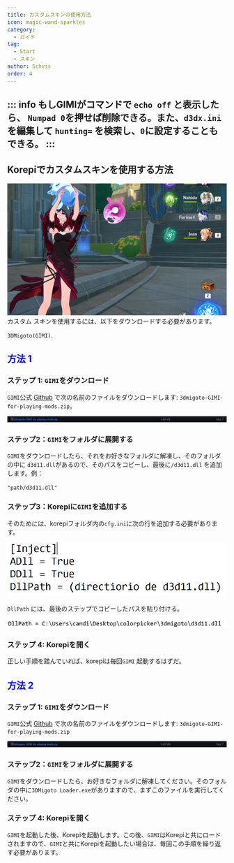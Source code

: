 ```yaml
---
title: カスタムスキンの使用方法
icon: magic-wand-sparkles
category:
  - ガイド
tag:
  - Start
  - スキン
author: Schvis
order: 4
---
```


::: info もしGIMIがコマンドで `echo off` と表示したら、 `Numpad 0`を押せば削除できる。また、`d3dx.ini` を編集して `hunting=` を検索し、`0`に設定することもできる。
:::
---

## Korepiでカスタムスキンを使用する方法

![](/assets/images/docs/202312/example.png)
カスタム スキンを使用するには、以下をダウンロードする必要があります。 

`3DMigoto(GIMI)`.
## <span style='color:blue;'>方法 1</span>
### ステップ 1:  `GIMI`をダウンロード

 `GIMI`公式 [Github](https://github.com/SilentNightSound/GI-Model-Importer/releases/tag/v7.0) で次の名前のファイルをダウンロードします: `3dmigoto-GIMI-for-playing-mods.zip`。

![](/assets/images/docs/202312/3dm-1.png)

### ステップ2：`GIMI`をフォルダに展開する

`GIMI`をダウンロードしたら、それをお好きなフォルダに解凍し、そのフォルダの中に `d3d11.dll`があるので、そのパスをコピーし、最後に`/d3d11.dll` を追加します。例：

`"path/d3d11.dll"`

### ステップ3：Korepiに`GIMI`を追加する

そのためには、korepiフォルダ内の`cfg.ini`に次の行を追加する必要があります。

![](/assets/images/docs/202312/3dm-2.png)

`DllPath` には、最後のステップでコピーしたパスを貼り付ける。

![](/assets/images/docs/202312/3dm-3.png)

### ステップ 4: Korepiを開く

正しい手順を踏んでいれば、korepiは毎回`GIMI` 起動するはずだ。

## <span style='color:blue;'>方法 2</span>
### ステップ 1:  `GIMI`をダウンロード

`GIMI`公式 [Github](https://github.com/SilentNightSound/GI-Model-Importer/releases/tag/v7.0) で次の名前のファイルをダウンロードします: `3dmigoto-GIMI-for-playing-mods.zip`

![](/assets/images/docs/202312/3dm-1.png)

### ステップ2：`GIMI`をフォルダに展開する

`GIMI`をダウンロードしたら、お好きなフォルダに解凍してください。そのフォルダの中に`3DMigoto Loader.exe`がありますので、まずこのファイルを実行してください。

### ステップ 4: Korepiを開く

`GIMI`を起動した後、Korepiを起動します。この後、`GIMI`はKorepiと共にロードされますので、`GIMI`と共にKorepiを起動したい場合は、毎回この手順を繰り返す必要があります。


